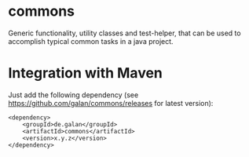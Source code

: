 # commons

Generic functionality, utility classes and test-helper, that can be used to accomplish typical common tasks in a java project.

# Integration with Maven
Just add the following dependency (see https://github.com/galan/commons/releases for latest version):

    <dependency>
    	<groupId>de.galan</groupId>
    	<artifactId>commons</artifactId>
    	<version>x.y.z</version>
    </dependency>
